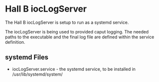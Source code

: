 # Hall B iocLogServer

The Hall B iocLogServer is setup to run as a systemd service.

The iocLogServer is being used to provided caput logging.  The needed paths to the executable 
and the final log file are defined within the service definition.

## systemd Files
* iocLogServer.service - the systemd service, to be installed in /usr/lib/systemd/system/

